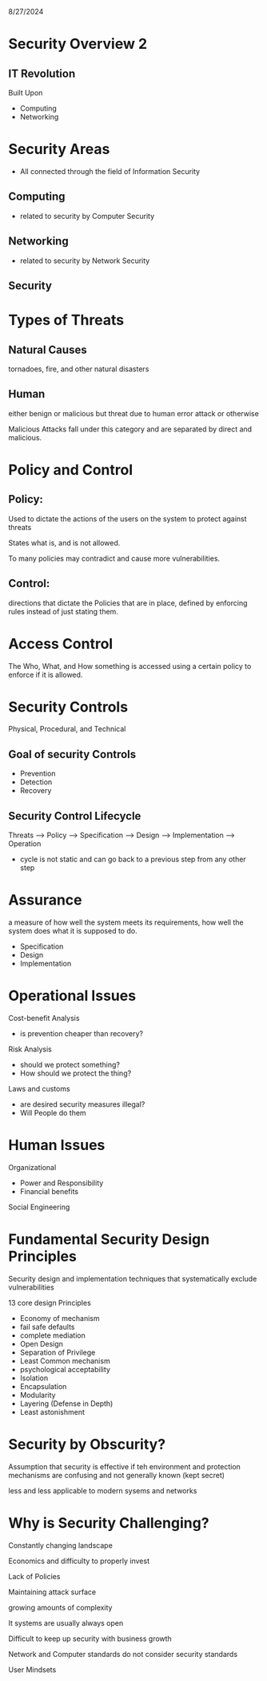 8/27/2024

# Security Overview 2 

## IT Revolution 
Built Upon
- Computing 
- Networking

# Security Areas

- All connected through the field of Information Security
## Computing 
- related to security by Computer Security

## Networking

- related to security by Network Security
## Security

# Types of Threats

## Natural Causes
tornadoes, fire, and other natural disasters

## Human 
either benign or malicious but threat due to human error attack or otherwise

Malicious Attacks fall under this category and are separated by direct and malicious.

# Policy and Control

## Policy:
Used to dictate the actions of the users on the system to protect against threats

States what is, and is not allowed. 

To many policies may contradict and cause more vulnerabilities.

## Control: 
directions that dictate the Policies that are in place, defined by enforcing rules instead of just stating them. 

# Access Control 
The Who, What, and How something is accessed using a certain policy to enforce if it is allowed. 

# Security Controls

Physical, Procedural, and Technical 

## Goal of security Controls
- Prevention 
- Detection
- Recovery


## Security Control Lifecycle
Threats --> Policy --> Specification --> Design --> Implementation --> Operation

- cycle is not static and can go back to a previous step from any other step 


# Assurance

a measure of how well the system meets its requirements, how well the system does what it is supposed to do.

- Specification
- Design 
- Implementation 

# Operational Issues 

Cost-benefit Analysis
- is prevention cheaper than recovery?

Risk Analysis
- should we protect something? 
- How should we protect the thing? 

Laws and customs 
- are desired security measures illegal? 
- Will People do them 

# Human Issues

Organizational 
- Power and Responsibility
- Financial benefits

Social Engineering 

# Fundamental Security Design Principles 

Security design and implementation techniques that systematically exclude vulnerabilities

13 core design Principles

- Economy of mechanism
- fail safe defaults
- complete mediation
- Open Design 
- Separation of Privilege
- Least Common mechanism
- psychological acceptability
- Isolation
- Encapsulation
- Modularity
- Layering (Defense in Depth)
- Least astonishment


# Security by Obscurity? 
Assumption that security is effective if teh environment  and protection mechanisms are confusing and not generally known (kept secret)

less and less applicable to modern sysems and networks 

# Why is Security Challenging?

Constantly changing landscape 

Economics and difficulty to properly invest 

Lack of Policies

Maintaining attack surface 

growing amounts of complexity 

It systems are usually always open 

Difficult to keep up security with business growth

Network and Computer standards do not consider security standards

User Mindsets